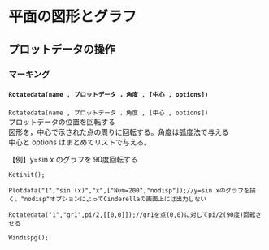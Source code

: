 # 平面の図形とグラフ  
## プロットデータの操作  
### マーキング  
#### `Rotatedata(name , プロットデータ ，角度 , [中心 , options])`  
`Rotatedata(name , プロットデータ ，角度 , [中心 , options])`  
プロットデータの位置を回転する  
図形を，中心で示された点の周りに回転する。角度は弧度法で与える  
中心と options はまとめてリストで与える。  
  
【例】y=sin x のグラフを 90度回転する  
```  
Ketinit();  
  
Plotdata("1","sin (x)","x",["Num=200","nodisp"]);//y=sin xのグラフを描く。"nodisp"オプションによってCinderellaの画面上には出力しない  
  
Rotatedata("1","gr1",pi/2,[[0,0]]);//gr1を点(0,0)に対してpi/2(90度)回転させる  
  
Windispg();  
```
